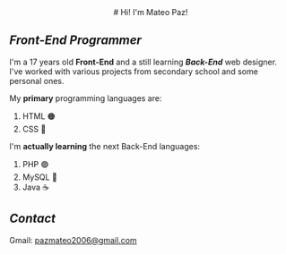 <center># Hi! I'm Mateo Paz!</center>

## *Front-End Programmer* 

I'm a 17 years old **Front-End** and a still learning ***Back-End*** web designer. I've worked with various projects from secondary school and some personal ones.

My **primary** programming languages are:
1. HTML 🟠
2. CSS 🔵

I'm **actually learning** the next Back-End languages:
1. PHP 🟣
3. MySQL 🐬
4. Java ☕

## *Contact* 
Gmail: pazmateo2006@gmail.com

